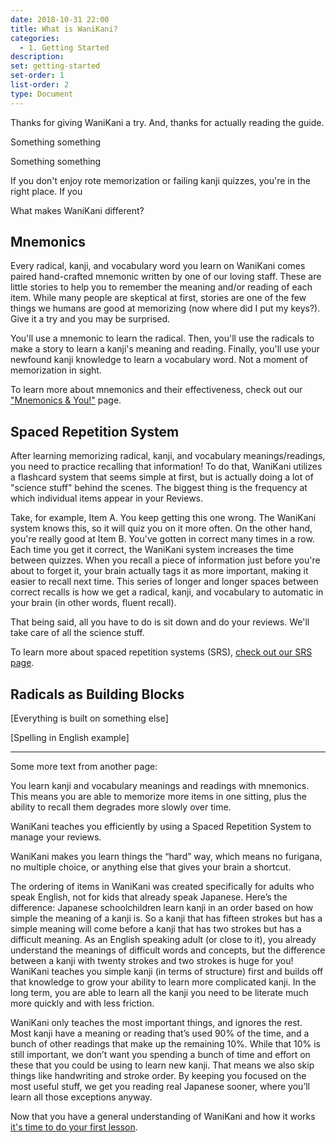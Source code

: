```yaml
---
date: 2018-10-31 22:00
title: What is WaniKani?
categories:
  - 1. Getting Started
description:
set: getting-started
set-order: 1
list-order: 2
type: Document
---
```


Thanks for giving WaniKani a try. And, thanks for actually reading the guide.

Something something

Something something

If you don't enjoy rote memorization or failing kanji quizzes, you're in the right place. If you



What makes WaniKani different?

## Mnemonics

Every radical, kanji, and vocabulary word you learn on WaniKani comes paired hand-crafted mnemonic written by one of our loving staff. These are little stories to help you to remember the meaning and/or reading of each item. While many people are skeptical at first, stories are one of the few things we humans are good at memorizing (now where did I put my keys?). Give it a try and you may be surprised.

You'll use a mnemonic to learn the radical. Then, you'll use the radicals to make a story to learn a kanji's meaning and reading. Finally, you'll use your newfound kanji knowledge to learn a vocabulary word. Not a moment of memorization in sight.

To learn more about mnemonics and their effectiveness, check out our ["Mnemonics & You!"](#) page.

## Spaced Repetition System

After learning memorizing radical, kanji, and vocabulary meanings/readings, you need to practice recalling that information! To do that, WaniKani utilizes a flashcard system that seems simple at first, but is actually doing a lot of "science stuff" behind the scenes. The biggest thing is the frequency at which individual items appear in your Reviews.

Take, for example, Item A. You keep getting this one wrong. The WaniKani system knows this, so it will quiz you on it more often. On the other hand, you're really good at Item B. You've gotten in correct many times in a row. Each time you get it correct, the WaniKani system increases the time between quizzes. When you recall a piece of information just before you're about to forget it, your brain actually tags it as more important, making it easier to recall next time. This series of longer and longer spaces between correct recalls is how we get a radical, kanji, and vocabulary to automatic in your brain (in other words, fluent recall).

That being said, all you have to do is sit down and do your reviews. We'll take care of all the science stuff.

To learn more about spaced repetition systems (SRS), [check out our SRS page](#).

## Radicals as Building Blocks

[Everything is built on something else]

[Spelling in English example]

---

Some more text from another page:

You learn kanji and vocabulary meanings and readings with mnemonics. This means you are able to memorize more items in one sitting, plus the ability to recall them degrades more slowly over time.

WaniKani teaches you efficiently by using a Spaced Repetition System to manage your reviews.

WaniKani makes you learn things the “hard” way, which means no furigana, no multiple choice, or anything else that gives your brain a shortcut.

The ordering of items in WaniKani was created specifically for adults who speak English, not for kids that already speak Japanese. Here’s the difference: Japanese schoolchildren learn kanji in an order based on how simple the meaning of a kanji is. So a kanji that has fifteen strokes but has a simple meaning will come before a kanji that has two strokes but has a difficult meaning. As an English speaking adult (or close to it), you already understand the meanings of difficult words and concepts, but the difference between a kanji with twenty strokes and two strokes is huge for you! WaniKani teaches you simple kanji (in terms of structure) first and builds off that knowledge to grow your ability to learn more complicated kanji. In the long term, you are able to learn all the kanji you need to be literate much more quickly and with less friction.

WaniKani only teaches the most important things, and ignores the rest. Most kanji have a meaning or reading that’s used 90% of the time, and a bunch of other readings that make up the remaining 10%. While that 10% is still important, we don’t want you spending a bunch of time and effort on these that you could be using to learn new kanji. That means we also skip things like handwriting and stroke order. By keeping you focused on the most useful stuff, we get you reading real Japanese sooner, where you’ll learn all those exceptions anyway.

Now that you have a general understanding of WaniKani and how it works [it's time to do your first lesson](/1.%20getting%20started/first-lessons/).

